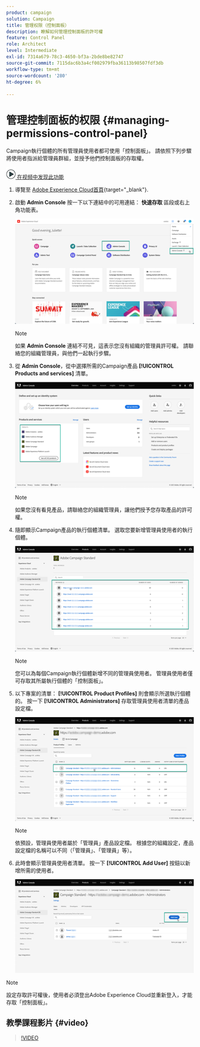 ```yaml
---
product: campaign
solution: Campaign
title: 管理权限（控制面板）
description: 瞭解如何管理控制面板的許可權
feature: Control Panel
role: Architect
level: Intermediate
exl-id: 7314a679-78c3-4650-bf3a-2bde8be82747
source-git-commit: 7115dac6b3a4cf002979fba36113b98507fdf3db
workflow-type: tm+mt
source-wordcount: '280'
ht-degree: 6%

---
```


# 管理控制面板的权限 {#managing-permissions-control-panel}

Campaign執行個體的所有管理員使用者都可使用「控制面板」。 請依照下列步驟將使用者指派給管理員群組，並授予他們控制面板的存取權。

![](assets/do-not-localize/how-to-video.png)[ 在视频中发现此功能](../../discover/using/managing-permissions.md#video)

1. 導覽至 [Adobe Experience Cloud首頁](https://experiencecloud.adobe.com/){target="_blank"}.

1. 啟動 **Admin Console** 按一下以下連結中的可用連結： **快速存取** 區段或右上角功能表。

   ![](assets/do-not-localize/control_panel_admin-console.png)

   >[!NOTE]
   >
   >如果 **Admin Console** 連結不可見，這表示您沒有組織的管理員許可權。 請聯絡您的組織管理員，與他們一起執行步驟。

1. 從 **Admin Console**，從中選擇所需的Campaign產品 **[!UICONTROL Products and services]** 清單。

   ![](assets/do-not-localize/control_panel_product-list.png)

   >[!NOTE]
   >
   >如果您沒有看見產品，請聯絡您的組織管理員，讓他們授予您存取產品的許可權。

1. 隨即顯示Campaign產品的執行個體清單。 選取您要新增管理員使用者的執行個體。

   ![](assets/do-not-localize/control_panel_add_user_4.png)

   >[!NOTE]
   >
   >您可以為每個Campaign執行個體新增不同的管理員使用者。 管理員使用者僅可存取其所屬執行個體的「控制面板」。

1. 以下專案的清單： **[!UICONTROL Product Profiles]** 則會顯示所選執行個體的。 按一下 **[!UICONTROL Administrators]** 存取管理員使用者清單的產品設定檔。

   ![](assets/do-not-localize/control_panel_add_user_5.png)

   >[!NOTE]
   >
   >依預設，管理員使用者屬於「管理員」產品設定檔。 根據您的組織設定，產品設定檔的名稱可以不同（「管理員」、「管理員」等）。

1. 此時會顯示管理員使用者清單。 按一下 **[!UICONTROL Add User]** 按鈕以新增所需的使用者。

   ![](assets/do-not-localize/control_panel_add_user_6.png)

>[!NOTE]
>
>設定存取許可權後，使用者必須登出Adobe Experience Cloud並重新登入，才能存取「控制面板」。

## 教學課程影片 {#video}

>[!VIDEO](https://video.tv.adobe.com/v/27147?quality=12)
